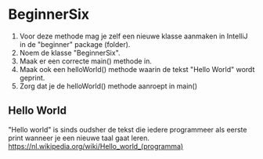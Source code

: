 # BeginnerSix

1. Voor deze methode mag je zelf een nieuwe klasse aanmaken in IntelliJ in de "beginner" package (folder).
2. Noem de klasse "BeginnerSix".
3. Maak er een correcte main() methode in.
4. Maak ook een helloWorld() methode waarin de tekst "Hello World" wordt geprint.
5. Zorg dat je de helloWorld() methode aanroept in main()

## Hello World
"Hello world" is sinds oudsher de tekst die iedere programmeer als eerste print wanneer je een nieuwe taal gaat leren.
https://nl.wikipedia.org/wiki/Hello_world_(programma) 